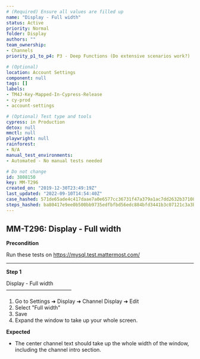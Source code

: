 ```yaml
---
# (Required) Ensure all values are filled up
name: "Display - Full width"
status: Active
priority: Normal
folder: Display
authors: ""
team_ownership: 
- Channels
priority_p1_to_p4: P3 - Deep Functions (Do extensive scenarios work?)

# (Optional)
location: Account Settings
component: null
tags: []
labels: 
- TM4J-Key-Mapped-In-Cypress-Release
- cy-prod
- account-settings

# (Optional) Test type and tools
cypress: in Production
detox: null
mmctl: null
playwright: null
rainforest: 
- N/A
manual_test_environments: 
- Automated - No manual tests needed

# Do not change
id: 3808150
key: MM-T296
created_on: "2019-12-30T23:49:19Z"
last_updated: "2022-09-10T14:54:40Z"
case_hashed: 571de65ade4c417daae7a0e6577cc36731f47a379a1ac7dd2632b371087a6c82b8405f17c3623e056be5119db1d07d9e
steps_hashed: ba80417e9ee0b500bb9735edfbfbd56edc884bfd3441b3c07121c3a3b2fccd7bf3f74bebeee87a56600a3f53f68ab69b
---
```


<!-- (Auto-generated) Based on frontmatter's "key" and "name" -->

## MM-T296: Display - Full width

**Precondition**

Run these tests on <https://mysql.test.mattermost.com/>

---

**Step 1**

Display - Full width\
–––––––––––––––––––––––––

1. Go to Settings ➜ Display ➜ Channel Display ➜ Edit
2. Select "Full width"
3. Save
4. Expand the window to take up your whole screen.

**Expected**

- The center channel text should take up the whole width of the window, including the channel intro section.
